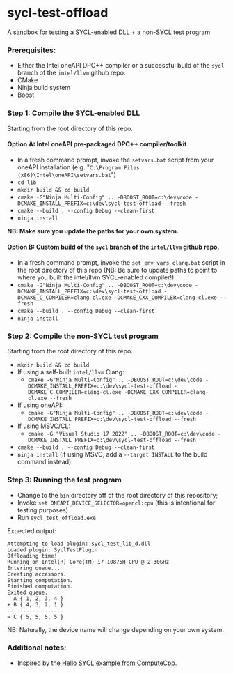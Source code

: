 # sycl-test-offload
A sandbox for testing a SYCL-enabled DLL + a non-SYCL test program

### Prerequisites:

- Either the Intel oneAPI DPC++ compiler or a successful build of the `sycl` branch of the `intel/llvm` github repo.
- CMake
- Ninja build system
- Boost

### Step 1: Compile the SYCL-enabled DLL

Starting from the root directory of this repo.

#### Option A: Intel oneAPI pre-packaged DPC++ compiler/toolkit

- In a fresh command prompt, invoke the `setvars.bat` script from your oneAPI installation (e.g. "`C:\Program Files (x86)\Intel\oneAPI\setvars.bat`")
- `cd lib`
- `mkdir build && cd build`
- `cmake -G"Ninja Multi-Config" .. -DBOOST_ROOT=c:\dev\code -DCMAKE_INSTALL_PREFIX=c:\dev\sycl-test-offload --fresh`
- `cmake --build . --config Debug --clean-first`
- `ninja install`

**NB: Make sure you update the paths for your own system.**

#### Option B: Custom build of the `sycl` branch of the `intel/llvm` github repo.

- In a fresh command prompt, invoke the `set_env_vars_clang.bat` script in the root directory of this repo (NB: Be sure to update paths to point to where you built the intel/llvm SYCL-enabled compiler!)
- `cmake -G"Ninja Multi-Config" .. -DBOOST_ROOT=c:\dev\code -DCMAKE_INSTALL_PREFIX=c:\dev\sycl-test-offload -DCMAKE_C_COMPILER=clang-cl.exe -DCMAKE_CXX_COMPILER=clang-cl.exe --fresh`
- `cmake --build . --config Debug --clean-first`
- `ninja install`

### Step 2: Compile the non-SYCL test program

Starting from the root directory of this repo.

- `mkdir build && cd build`
- If using a self-built `intel/llvm` Clang:
  - `cmake -G"Ninja Multi-Config" .. -DBOOST_ROOT=c:\dev\code -DCMAKE_INSTALL_PREFIX=c:\dev\sycl-test-offload -DCMAKE_C_COMPILER=clang-cl.exe -DCMAKE_CXX_COMPILER=clang-cl.exe --fresh`
- If using oneAPI:
  - `cmake -G"Ninja Multi-Config" .. -DBOOST_ROOT=c:\dev\code -DCMAKE_INSTALL_PREFIX=c:\dev\sycl-test-offload --fresh`
- If using MSVC/CL:
  - `cmake -G "Visual Studio 17 2022" .. -DBOOST_ROOT=c:\dev\code -DCMAKE_INSTALL_PREFIX=c:\dev\sycl-test-offload --fresh`
- `cmake --build . --config Debug --clean-first`
- `ninja install` (if using MSVC, add a `--target INSTALL` to the build command instead)

### Step 3: Running the test program

- Change to the `bin` directory off of the root directory of this repository;
- Invoke `set ONEAPI_DEVICE_SELECTOR=opencl:cpu` (this is intentional for testing purposes)
- Run `sycl_test_offload.exe`

Expected output:

    Attempting to load plugin: sycl_test_lib_d.dll
    Loaded plugin: SyclTestPlugin
    Offloading time!
    Running on Intel(R) Core(TM) i7-10875H CPU @ 2.30GHz
    Entering queue...
    Creating accessors.
    Starting computation.
    Finished computation.
    Exited queue.
      A { 1, 2, 3, 4 }
    + B { 4, 3, 2, 1 }
    ------------------
    = C { 5, 5, 5, 5 }

NB: Naturally, the device name will change depending on your own system.

### Additional notes:

- Inspired by the [Hello SYCL example from ComputeCpp](https://developer.codeplay.com/products/computecpp/ce/2.11.0/guides/sycl-guide/hello-sycl).
